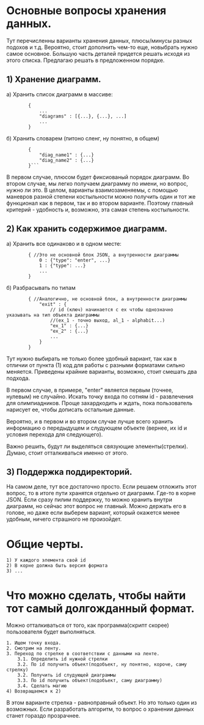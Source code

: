 # Основные вопросы хранения данных.

Тут перечисленны варианты хранения данных, плюсы/минусы разных подохов и т.д.
Вероятно, стоит дополнить чем-то еще, новыбрать нужно самое основное.
Большую часть деталей придется решать исходя из этого списка.
Предлагаю решать в предложенном порядке.

## 1) Хранение диаграмм.
а) Хранить список диаграмм в массиве:
```
		{
			...
			"diagrams" : [{...}, {...}, ...]
			...
		}
```

б) Хранить словарем (питоно сленг, ну понятно, в общем)
```
		{
			"diag_name1" : {...}
			"diag_name2" : {...}
		}```
```

В первом случае, плюсом будет фиксиованый порядок диаграмм.
Во втором случае, мы легко получаем диаграмму по имени, но вопрос, нужно ли это.
В целом, варианты взаимозаменяемы, с помощью маневров разной степени костыльности
можно получить один и тот же функционал как в первом, так и во втором варианте.
Поэтому главный критерий - удобность и, возможно, эта самая степень костыльности.


## 2) Как хранить содержимое диаграмм.
а) Хранить все одинаково и в одном месте:
```
		{ //Это не основной блок JSON, а внутренности диаграммы
			0 : {"type": "enter", ...}
			1 : {"type": ...}
			...
		}
```	
				
б) Разбрасывать по типам
```
		{ //Аналогично, не основной блок, а внутренности диаграммы
			"exit" : {
				// id (ключ) начинается с ex чтобы однозначно указывать на тип объекта диаграммы
				//(ex_1 - точно выход, al_1 - alphabit...)
				"ex_1" : {...}
				"ex_2" : {...}
				...
			}
		}

```

Тут нужно выбирать не только более удобный вариант,
так как в отличии от пункта (1) код для работы с разными форматами сильно меняется.
Приведены крайние варианты, возможно, стоит смешать два подхода.

В первом случае, в примере, "enter" является первым (точнее, нулевым)
не случайно. Искать точку входа по сотням id - развлечения для олимпиадников.
Проще захардкодить и ждать, пока пользователь нарисует ее, чтобы дописать остальные данные.

Вероятно, и в первом и во втором случае лучше всего хранить информацию о передыдущем
и слудующем объекте (вернее, их id и условия перехода для следующего).

Важно решить, будут ли выделяться связующие элементы(стрелки).
Думаю, стоит отталкиваться именно от этого.

## 3) Поддержка поддиректорий.
На самом деле, тут все достаточно просто. Если решаем отложить этот вопрос,
то в итоге пути хранятся отдельно от диаграмм. Где-то в корне JSON.
Если сразу пилим поддержку, то можно хранить внутри диаграмм, но сейчас
этот вопрос не главный. Можно держать его в голове, но даже если выберем вариант,
который окажется менее удобным, ничего страшного не произойдет.


# Общие черты.
```
1) У каждого элемента свой id
2) В корне должна быть версия формата
3) ...
```

# Что можно сделать, чтобы найти тот самый долгожданный формат.

Можно отталкиваться от того, как программа(скрипт скорее) пользователя будет выполняться.

```
1. Ищем точку входа.
2. Смотрим на ленту.
3. Переход по стрелке в соответствии с данными на ленте.
	3.1. Определить id нужной стрелки
	3.2. По id получить объект(подобъект, ну понятно, короче, саму стрелку)
	3.2. Получить id слудующей диаграммы
	3.3. По id получить объект(подобъект, саму диаграмму)
	3.4. Сделать магию
4) Возвращаемся к 2)
```

В этом варианте стрелка - равноправный объект. Но это только один из возможных.
Если разработать алгоритм, то вопрос о хранении данных станет гораздо прозрачнее.



